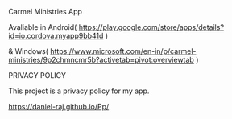 Carmel Ministries App

Avaliable in Android( https://play.google.com/store/apps/details?id=io.cordova.myapp9bb41d )

& Windows( https://www.microsoft.com/en-in/p/carmel-ministries/9p2chmncmr5b?activetab=pivot:overviewtab )


PRIVACY POLICY

This project is a privacy policy for my app.

https://daniel-raj.github.io/Pp/
